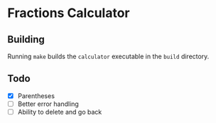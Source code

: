 # Fractions Calculator

## Building

Running `make` builds the `calculator` executable in the `build` directory.

## Todo

- [X] Parentheses
- [ ] Better error handling
- [ ] Ability to delete and go back
